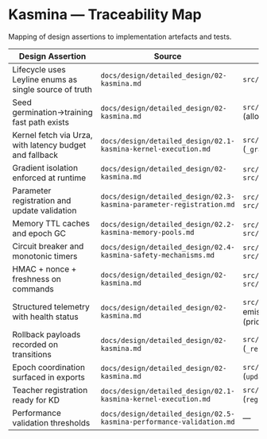 # Kasmina — Traceability Map

Mapping of design assertions to implementation artefacts and tests.

| Design Assertion | Source | Implementation | Tests |
| --- | --- | --- | --- |
| Lifecycle uses Leyline enums as single source of truth | `docs/design/detailed_design/02-kasmina.md` | `src/esper/kasmina/lifecycle.py` | `tests/kasmina/test_lifecycle.py`, `tests/leyline/test_enum_alignment.py` |
| Seed germination→training fast path exists | `docs/design/detailed_design/02-kasmina.md` | `src/esper/kasmina/lifecycle.py` (allowed transitions) | `tests/kasmina/test_lifecycle.py` |
| Kernel fetch via Urza, with latency budget and fallback | `docs/design/detailed_design/02.1-kasmina-kernel-execution.md` | `src/esper/kasmina/seed_manager.py` (`_graft_seed`, `_load_fallback`) | `tests/kasmina/test_seed_manager.py` (latency/fallback), `tests/integration/test_control_loop.py` |
| Gradient isolation enforced at runtime | `docs/design/detailed_design/02-kasmina.md` | `src/esper/kasmina/isolation.py`, `src/esper/kasmina/seed_manager.py` | `tests/kasmina/test_seed_manager.py::test_isolation_stats_capture_detached_blend` |
| Parameter registration and update validation | `docs/design/detailed_design/02.3-kasmina-parameter-registration.md` | `src/esper/kasmina/registry.py`, `src/esper/kasmina/seed_manager.py` | `tests/kasmina/test_seed_manager.py::test_parameter_registry_blocks_duplicate_kernel`, `tests/kasmina/test_seed_manager.py::test_register_teacher_model_blocks_updates` |
| Memory TTL caches and epoch GC | `docs/design/detailed_design/02.2-kasmina-memory-pools.md` | `src/esper/kasmina/memory.py`, `src/esper/kasmina/seed_manager.py` | `tests/kasmina/test_seed_manager.py::test_seed_manager_emits_telemetry_for_commands` |
| Circuit breaker and monotonic timers | `docs/design/detailed_design/02.4-kasmina-safety-mechanisms.md` | `src/esper/kasmina/safety.py`, `src/esper/kasmina/seed_manager.py` | `tests/kasmina/test_safety.py` |
| HMAC + nonce + freshness on commands | `docs/design/detailed_design/02-kasmina.md` | `src/esper/kasmina/security.py`, `src/esper/kasmina/seed_manager.py` | `tests/kasmina/test_seed_manager.py::test_manager_rejects_unsigned_command`, `tests/integration/test_control_loop.py` |
| Structured telemetry with health status | `docs/design/detailed_design/02-kasmina.md` | `src/esper/core/telemetry.py`; emissions in `seed_manager.py` (priority indicators, rollback events) | `tests/kasmina/test_seed_manager.py` (telemetry presence) |
| Rollback payloads recorded on transitions | `docs/design/detailed_design/02-kasmina.md` | `src/esper/kasmina/seed_manager.py` (`_record_rollback`) | `tests/kasmina/test_lifecycle.py::test_seed_manager_grafts_and_retires_seed`, `tests/kasmina/test_seed_manager.py::test_parameter_registry_blocks_duplicate_kernel` |
| Epoch coordination surfaced in exports | `docs/design/detailed_design/02-kasmina.md` | `src/esper/kasmina/seed_manager.py` (`update_epoch`, `export_seed_states`) | `tests/kasmina/test_seed_manager.py::test_update_epoch_reflected_in_export` |
| Teacher registration ready for KD | `docs/design/detailed_design/02.1-kasmina-kernel-execution.md` | `src/esper/kasmina/seed_manager.py` (`register_teacher_model`) | `tests/kasmina/test_seed_manager.py::test_register_teacher_model_blocks_updates` |
| Performance validation thresholds | `docs/design/detailed_design/02.5-kasmina-performance-validation.md` | — | — |
